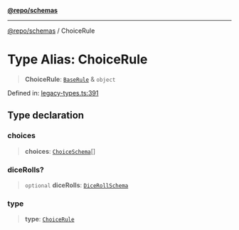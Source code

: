[**@repo/schemas**](../README.md)

***

[@repo/schemas](../globals.md) / ChoiceRule

# Type Alias: ChoiceRule

> **ChoiceRule**: [`BaseRule`](BaseRule.md) & `object`

Defined in: [legacy-types.ts:391](https://github.com/alexqguo/drinking-board-game-v3/blob/4601cd1dd31c4765939b300b0a940d609425b657/packages/schemas/src/legacy-types.ts#L391)

## Type declaration

### choices

> **choices**: [`ChoiceSchema`](../interfaces/ChoiceSchema.md)[]

### diceRolls?

> `optional` **diceRolls**: [`DiceRollSchema`](../interfaces/DiceRollSchema.md)

### type

> **type**: [`ChoiceRule`](../enumerations/RuleType.md#choicerule)

